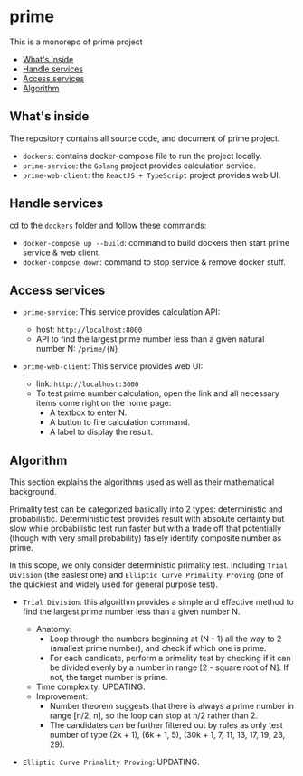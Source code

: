 # prime
This is a monorepo of prime project

- [What's inside](#whats-inside)
- [Handle services](#Handle-services)
- [Access services](#Access-services)
- [Algorithm](#Algorithm)


## What's inside
The repository contains all source code, and document of prime project.

- `dockers`: contains docker-compose file to run the project locally.
- `prime-service`: the `Golang` project provides calculation service.
- `prime-web-client`: the `ReactJS + TypeScript` project provides web UI.

## Handle services
cd to the `dockers` folder and follow these commands:

- `docker-compose up --build`: command to build dockers then start prime service & web client.
- `docker-compose down`: command to stop service & remove docker stuff.

## Access services
- `prime-service`:
This service provides calculation API:

    - host: `http://localhost:8000`
    - API to find the largest prime number less than a given natural number N: `/prime/{N}`

- `prime-web-client`:
This service provides web UI:

    - link: `http://localhost:3000`
    - To test prime number calculation, open the link and all necessary items come right on the home page:
        - A textbox to enter N.
        - A button to fire calculation command.
        - A label to display the result.

## Algorithm
This section explains the algorithms used as well as their mathematical background.

Primality test can be categorized basically into 2 types: deterministic and probabilistic. Deterministic test provides result with absolute certainty but slow while probabilistic test run faster but with a trade off that potentially (though with very small probability) faslely identify composite number as prime.

In this scope, we only consider deterministic primality test. Including `Trial Division` (the easiest one) and `Elliptic Curve Primality Proving` (one of the quickiest and widely used for general purpose test). 
- `Trial Division`: this algorithm provides a simple and effective method to find the largest prime number less than a given number N.
    - Anatomy:
        - Loop through the numbers beginning at (N - 1) all the way to 2 (smallest prime number), and check if which one is prime.
        - For each candidate, perform a primality test by checking if it can be divided evenly by a number in range [2 - square root of N]. If not, the target number is prime.
    - Time complexity: UPDATING.
    - Improvement: 
        - Number theorem suggests that there is always a prime number in range [n/2, n], so the loop can stop at n/2 rather than 2.
        - The candidates can be further filtered out by rules as only test number of type (2k + 1), (6k + 1, 5), (30k + 1, 7, 11, 13, 17, 19, 23, 29).

- `Elliptic Curve Primality Proving`: UPDATING.
